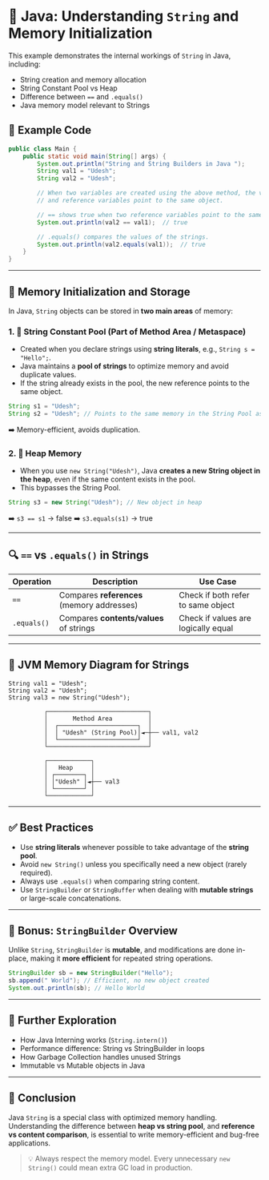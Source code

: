 

# 📘 Java: Understanding `String` and Memory Initialization

This example demonstrates the internal workings of `String` in Java, including:

- String creation and memory allocation
- String Constant Pool vs Heap
- Difference between `==` and `.equals()`
- Java memory model relevant to Strings


## 🧪 Example Code

```java
public class Main {
    public static void main(String[] args) {
        System.out.println("String and String Builders in Java ");
        String val1 = "Udesh";
        String val2 = "Udesh";

        // When two variables are created using the above method, the values go into the string pool
        // and reference variables point to the same object.

        // == shows true when two reference variables point to the same object.
        System.out.println(val2 == val1);  // true

        // .equals() compares the values of the strings.
        System.out.println(val2.equals(val1));  // true
    }
}
````

---

## 🧠 Memory Initialization and Storage

In Java, `String` objects can be stored in **two main areas** of memory:

### 1. 🔹 **String Constant Pool** (Part of Method Area / Metaspace)

* Created when you declare strings using **string literals**, e.g., `String s = "Hello";`.
* Java maintains a **pool of strings** to optimize memory and avoid duplicate values.
* If the string already exists in the pool, the new reference points to the same object.

```java
String s1 = "Udesh";
String s2 = "Udesh"; // Points to the same memory in the String Pool as s1
```

➡️ Memory-efficient, avoids duplication.

### 2. 🔸 **Heap Memory**

* When you use `new String("Udesh")`, Java **creates a new String object in the heap**, even if the same content exists in the pool.
* This bypasses the String Pool.

```java
String s3 = new String("Udesh"); // New object in heap
```

➡️ `s3 == s1` → false
➡️ `s3.equals(s1)` → true

---

## 🔍 `==` vs `.equals()` in Strings

| Operation   | Description                                | Use Case                            |
| ----------- | ------------------------------------------ | ----------------------------------- |
| `==`        | Compares **references** (memory addresses) | Check if both refer to same object  |
| `.equals()` | Compares **contents/values** of strings    | Check if values are logically equal |

---

## 🔧 JVM Memory Diagram for Strings

```plaintext
String val1 = "Udesh";
String val2 = "Udesh";
String val3 = new String("Udesh");

          ┌────────────────────────────┐
          │       Method Area          │
          │  ┌──────────────────────┐  │
          │  │ "Udesh" (String Pool)│◄─┼── val1, val2
          │  └──────────────────────┘  │
          └────────────────────────────┘

          ┌────────────┐
          │   Heap     │
          │ ┌────────┐ │
          │ │"Udesh" │◄┼── val3
          │ └────────┘ │
          └────────────┘
```

---

## ✅ Best Practices

* Use **string literals** whenever possible to take advantage of the **string pool**.
* Avoid `new String()` unless you specifically need a new object (rarely required).
* Always use `.equals()` when comparing string content.
* Use `StringBuilder` or `StringBuffer` when dealing with **mutable strings** or large-scale concatenations.

---

## 🚀 Bonus: `StringBuilder` Overview

Unlike `String`, `StringBuilder` is **mutable**, and modifications are done in-place, making it **more efficient** for repeated string operations.

```java
StringBuilder sb = new StringBuilder("Hello");
sb.append(" World"); // Efficient, no new object created
System.out.println(sb); // Hello World
```

---

## 🧩 Further Exploration

* How Java Interning works (`String.intern()`)
* Performance difference: String vs StringBuilder in loops
* How Garbage Collection handles unused Strings
* Immutable vs Mutable objects in Java

---

## 🧬 Conclusion

Java `String` is a special class with optimized memory handling. Understanding the difference between **heap vs string pool**, and **reference vs content comparison**, is essential to write memory-efficient and bug-free applications.

> 💡 Always respect the memory model. Every unnecessary `new String()` could mean extra GC load in production.


